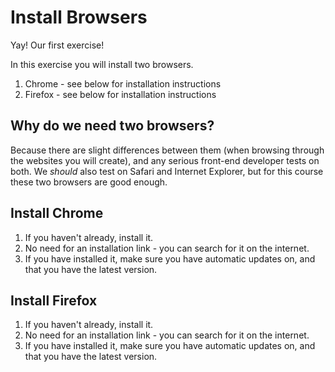 # Install Browsers

Yay! Our first exercise!

In this exercise you will install two browsers.

1. Chrome - see below for installation instructions
1. Firefox - see below for installation instructions

## Why do we need two browsers?

Because there are slight differences between them (when browsing through the websites you will create),
and any serious front-end developer tests on both.
We _should_ also test on Safari and Internet Explorer, but for this course these two browsers are good enough.

## Install Chrome

1. If you haven't already, install it.
1. No need for an installation link - you can search for it on the internet.
1. If you have installed it, make sure you have automatic updates on, and that you have the latest version.

## Install Firefox

1. If you haven't already, install it.
1. No need for an installation link - you can search for it on the internet.
1. If you have installed it, make sure you have automatic updates on, and that you have the latest version.

